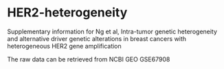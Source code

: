 # HER2-heterogeneity
Supplementary information for Ng et al, Intra-tumor genetic heterogeneity and alternative driver genetic alterations in breast cancers with heterogeneous HER2 gene amplification

The raw data can be retrieved from NCBI GEO GSE67908
